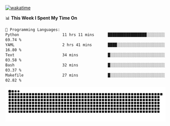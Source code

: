 [![wakatime](https://wakatime.com/badge/user/384f91c6-4eee-411f-8f3b-1b691f58a544.svg)](https://wakatime.com/@384f91c6-4eee-411f-8f3b-1b691f58a544)

<!--START_SECTION:waka-->
📊 **This Week I Spent My Time On** 

```text
💬 Programming Languages: 
Python                   11 hrs 11 mins      █████████████████░░░░░░░░   69.74 % 
YAML                     2 hrs 41 mins       ████░░░░░░░░░░░░░░░░░░░░░   16.80 % 
Text                     34 mins             █░░░░░░░░░░░░░░░░░░░░░░░░   03.58 % 
Bash                     32 mins             █░░░░░░░░░░░░░░░░░░░░░░░░   03.37 % 
Makefile                 27 mins             █░░░░░░░░░░░░░░░░░░░░░░░░   02.82 % 
```


<!--END_SECTION:waka-->

<picture>
  <source media="(prefers-color-scheme: dark)" srcset="https://raw.githubusercontent.com/fuwx295/fuwx295/output/github-contribution-grid-snake-dark.svg">
  <source media="(prefers-color-scheme: light)" srcset="https://raw.githubusercontent.com/fuwx295/fuwx295/output/github-contribution-grid-snake.svg">
  <img alt="github contribution grid snake animation" src="https://raw.githubusercontent.com/fuwx295/fuwx295/output/github-contribution-grid-snake.svg">
</picture>
